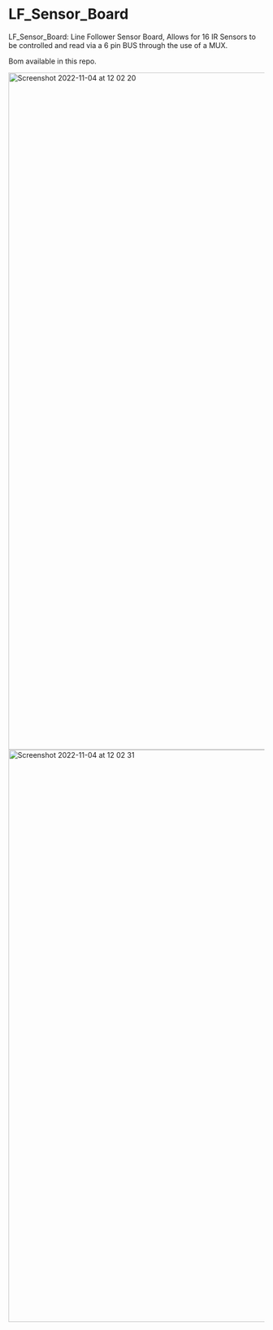 # LF_Sensor_Board
LF_Sensor_Board: Line Follower Sensor Board, Allows for 16 IR Sensors to be controlled and read via a 6 pin BUS through the use of a MUX. 

Bom available in this repo.

<img width="1331" alt="Screenshot 2022-11-04 at 12 02 20" src="https://user-images.githubusercontent.com/45018530/199957598-dc59f78f-cb29-4889-9a13-d0f5f272969c.png">
<img width="1125" alt="Screenshot 2022-11-04 at 12 02 31" src="https://user-images.githubusercontent.com/45018530/199957645-b28f5bd4-6cd2-4f76-844d-523f6a6591fa.png">
